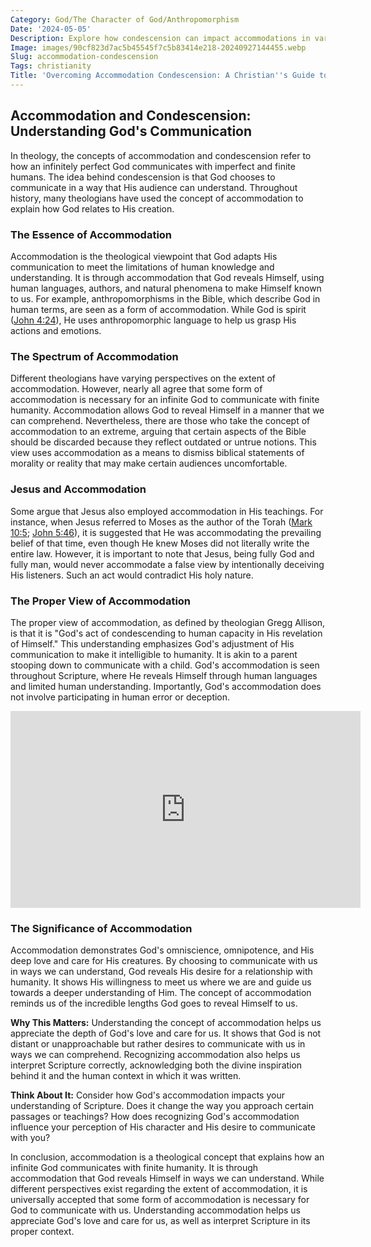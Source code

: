 ```yaml
---
Category: God/The Character of God/Anthropomorphism
Date: '2024-05-05'
Description: Explore how condescension can impact accommodations in various settings. Understand the dynamics of condescension within accommodations and its effects.
Image: images/90cf823d7ac5b45545f7c5b83414e218-20240927144455.webp
Slug: accommodation-condescension
Tags: christianity
Title: 'Overcoming Accommodation Condescension: A Christian''s Guide to Embracing Humility'
---
```


## Accommodation and Condescension: Understanding God's Communication

In theology, the concepts of accommodation and condescension refer to how an infinitely perfect God communicates with imperfect and finite humans. The idea behind condescension is that God chooses to communicate in a way that His audience can understand. Throughout history, many theologians have used the concept of accommodation to explain how God relates to His creation.

### The Essence of Accommodation

Accommodation is the theological viewpoint that God adapts His communication to meet the limitations of human knowledge and understanding. It is through accommodation that God reveals Himself, using human languages, authors, and natural phenomena to make Himself known to us. For example, anthropomorphisms in the Bible, which describe God in human terms, are seen as a form of accommodation. While God is spirit ([John 4:24](https://www.bibleref.com/John/4/John-4-24.html)), He uses anthropomorphic language to help us grasp His actions and emotions.

### The Spectrum of Accommodation

Different theologians have varying perspectives on the extent of accommodation. However, nearly all agree that some form of accommodation is necessary for an infinite God to communicate with finite humanity. Accommodation allows God to reveal Himself in a manner that we can comprehend. Nevertheless, there are those who take the concept of accommodation to an extreme, arguing that certain aspects of the Bible should be discarded because they reflect outdated or untrue notions. This view uses accommodation as a means to dismiss biblical statements of morality or reality that may make certain audiences uncomfortable.

### Jesus and Accommodation

Some argue that Jesus also employed accommodation in His teachings. For instance, when Jesus referred to Moses as the author of the Torah ([Mark 10:5](https://www.bibleref.com/Mark/10/Mark-10-5.html); [John 5:46](https://www.bibleref.com/John/5/John-5-46.html)), it is suggested that He was accommodating the prevailing belief of that time, even though He knew Moses did not literally write the entire law. However, it is important to note that Jesus, being fully God and fully man, would never accommodate a false view by intentionally deceiving His listeners. Such an act would contradict His holy nature.

### The Proper View of Accommodation

The proper view of accommodation, as defined by theologian Gregg Allison, is that it is "God's act of condescending to human capacity in His revelation of Himself." This understanding emphasizes God's adjustment of His communication to make it intelligible to humanity. It is akin to a parent stooping down to communicate with a child. God's accommodation is seen throughout Scripture, where He reveals Himself through human languages and limited human understanding. Importantly, God's accommodation does not involve participating in human error or deception.


<iframe width="560" height="315" src="https://www.youtube.com/embed/HCo8nWzfFVc" frameborder="0" allow="autoplay; encrypted-media" allowfullscreen></iframe>


### The Significance of Accommodation

Accommodation demonstrates God's omniscience, omnipotence, and His deep love and care for His creatures. By choosing to communicate with us in ways we can understand, God reveals His desire for a relationship with humanity. It shows His willingness to meet us where we are and guide us towards a deeper understanding of Him. The concept of accommodation reminds us of the incredible lengths God goes to reveal Himself to us.

**Why This Matters:** Understanding the concept of accommodation helps us appreciate the depth of God's love and care for us. It shows that God is not distant or unapproachable but rather desires to communicate with us in ways we can comprehend. Recognizing accommodation also helps us interpret Scripture correctly, acknowledging both the divine inspiration behind it and the human context in which it was written.

**Think About It:** Consider how God's accommodation impacts your understanding of Scripture. Does it change the way you approach certain passages or teachings? How does recognizing God's accommodation influence your perception of His character and His desire to communicate with you?

In conclusion, accommodation is a theological concept that explains how an infinite God communicates with finite humanity. It is through accommodation that God reveals Himself in ways we can understand. While different perspectives exist regarding the extent of accommodation, it is universally accepted that some form of accommodation is necessary for God to communicate with us. Understanding accommodation helps us appreciate God's love and care for us, as well as interpret Scripture in its proper context.